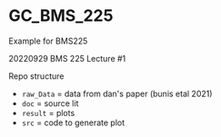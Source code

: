 # GC_BMS_225
 Example for BMS225

20220929 BMS 225 Lecture #1

Repo structure

- `raw_Data` = data from dan's paper (bunis etal 2021)
- `doc` = source lit
- `result` = plots
- `src` = code to generate plot
